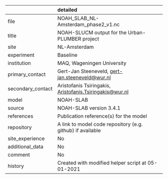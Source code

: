 |                   | detailed                                                   |
|:------------------|:-----------------------------------------------------------|
| file              | NOAH_SLAB_NL-Amsterdam_phase2_v1.nc                        |
| title             | NOAH-SLUCM output for the Urban-PLUMBER project            |
| site              | NL-Amsterdam                                               |
| experiment        | Baseline                                                   |
| institution       | MAQ, Wageningen University                                 |
| primary_contact   | Gert-Jan Steeneveld, gert-jan.steeneveld@wur.nl            |
| secondary_contact | Aristofanis Tsiringakis, Aristofanis.Tsiringakis@wur.nl    |
| model             | NOAH-SLAB                                                  |
| source            | NOAH-SLAB version 3.4.1                                    |
| references        | Publication reference(s) for the model                     |
| repository        | A link to model code repository (e.g. github) if available |
| site_experience   | No                                                         |
| additional_data   | No                                                         |
| comment           | No                                                         |
| history           | Created with modified helper script at 05-01-2021          |

